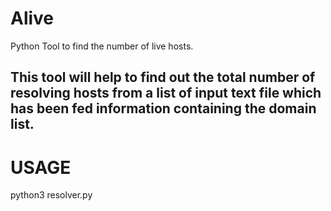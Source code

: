 # Alive
Python Tool to find the number of live hosts.

## This tool  will help to find out the total number of resolving hosts from a list of input text file  which has been fed information containing the domain list.

# USAGE
python3 resolver.py
